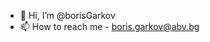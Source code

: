 - 👋 Hi, I’m @borisGarkov
- 📫 How to reach me - boris.garkov@abv.bg

<!---
borisGarkov/borisGarkov is a ✨ special ✨ repository because its `README.md` (this file) appears on your GitHub profile.
You can click the Preview link to take a look at your changes.
--->

